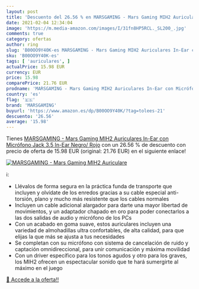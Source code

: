 ```yaml
---
layout: post
title: 'Descuento del 26.56 % en MARSGAMING - Mars Gaming MIH2 Auriculare'
date: 2021-02-04 12:34:04
image: 'https://m.media-amazon.com/images/I/31fn8HP5RCL._SL200_.jpg'
comments: true
category: ofertas
author: ring
slug: 'B00OO9Y40K-es MARSGAMING - Mars Gaming MIH2 Auriculares In-Ear con...'
sku: 'B00OO9Y40K-es'
tags: [ 'auriculares', ]
actualPrice: 15.98 EUR
currency: EUR
price: 15.98
comparePrice: 21.76 EUR
prodname: 'MARSGAMING - Mars Gaming MIH2 Auriculares In-Ear con Micrófono  Jack 3.5  In-Ear  Negro/ Rojo'
country: 'es'
flag: '🇪🇸'
brand: 'MARSGAMING'
buyurl: 'https://www.amazon.es/dp/B00OO9Y40K/?tag=tolees-21'
descuento: '26.56'
average: '15.98'
---
```


Tienes [MARSGAMING - Mars Gaming MIH2 Auriculares In-Ear con Micrófono  Jack 3.5  In-Ear  Negro/ Rojo](https://www.amazon.es/dp/B00OO9Y40K/?tag=tolees-21) con un 26.56 % de descuento con precio de oferta de 15.98 EUR (original: 21.76 EUR) en el siguiente enlace!

[![MARSGAMING - Mars Gaming MIH2 Auriculare](https://m.media-amazon.com/images/I/31fn8HP5RCL._SL200_.jpg)](https://www.amazon.es/dp/B00OO9Y40K/?tag=tolees-21)

ℹ️:

- Llévalos de forma segura en la práctica funda de transporte que incluyen y olvídate de los enredos gracias a su cable especial anti-torsión, plano y mucho más resistente que los cables normales
- Incluyen un cable adicional alargador para darte una mayor libertad de movimientos, y un adaptador chapado en oro para poder conectarlos a las dos salidas de audio y micrófono de los PCs
- Con un acabado en goma suave, estos auriculares incluyen una variedad de almohadillas ultra confortables, de alta calidad, para que elijas la que más se ajusta a tus necesidades
- Se completan con su micrófono con sistema de cancelación de ruido y captación omnidireccional, para unir comunicación y máxima movilidad
- Con un driver específico para los tonos agudos y otro para los graves, los MIH2 ofrecen un espectacular sonido que te hará sumergirte al máximo en el juego

[🛒 Accede a la oferta!!](https://www.amazon.es/dp/B00OO9Y40K/?tag=tolees-21)
